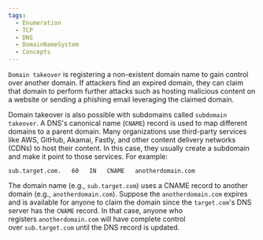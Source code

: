 ```yaml
---
tags:
  - Enumeration
  - TCP
  - DNS
  - DomainNameSystem
  - Concepts
---
```

`Domain takeover` is registering a non-existent domain name to gain control over another domain. If attackers find an expired domain, they can claim that domain to perform further attacks such as hosting malicious content on a website or sending a phishing email leveraging the claimed domain.

Domain takeover is also possible with subdomains called `subdomain takeover`. A DNS's canonical name (`CNAME`) record is used to map different domains to a parent domain. Many organizations use third-party services like AWS, GitHub, Akamai, Fastly, and other content delivery networks (CDNs) to host their content. In this case, they usually create a subdomain and make it point to those services. For example:

```shell-session
sub.target.com.   60   IN   CNAME   anotherdomain.com
```

The domain name (e.g., `sub.target.com`) uses a CNAME record to another domain (e.g., `anotherdomain.com`). Suppose the `anotherdomain.com` expires and is available for anyone to claim the domain since the `target.com`'s DNS server has the `CNAME` record. In that case, anyone who registers `anotherdomain.com` will have complete control over `sub.target.com` until the DNS record is updated.



